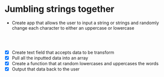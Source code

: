 # Jumbling strings together 

- Create app that allows the user to input a string or strings and randomly change each character to either an uppercase or lowercase
<br>
<br>

- [x] Create text field that accepts data to be transform
- [x] Pull all the inputted data into an array
- [x] Create a function that at random lowercases and uppercases the words
- [x] Output that data back to the user